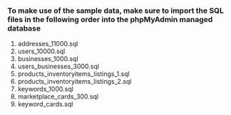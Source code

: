 ### To make use of the sample data, make sure to import the SQL files in the following order into the phpMyAdmin managed database

1. addresses_11000.sql
2. users_10000.sql
3. businesses_1000.sql
4. users_businesses_3000.sql
5. products_inventoryitems_listings_1.sql
6. products_inventoryitems_listings_2.sql
7. keywords_1000.sql
8. marketplace_cards_300.sql
9. keyword_cards.sql
